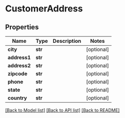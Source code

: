 # CustomerAddress

## Properties
Name | Type | Description | Notes
------------ | ------------- | ------------- | -------------
**city** | **str** |  | [optional] 
**address1** | **str** |  | [optional] 
**address2** | **str** |  | [optional] 
**zipcode** | **str** |  | [optional] 
**phone** | **str** |  | [optional] 
**state** | **str** |  | [optional] 
**country** | **str** |  | [optional] 

[[Back to Model list]](../README.md#documentation-for-models) [[Back to API list]](../README.md#documentation-for-api-endpoints) [[Back to README]](../README.md)


